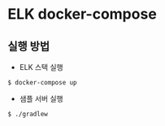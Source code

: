 # ELK docker-compose

## 실행 방법

* ELK 스택 실행
```
$ docker-compose up
```

* 샘플 서버 실행
```
$ ./gradlew 
```
##
